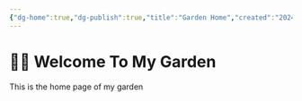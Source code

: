```yaml
---
{"dg-home":true,"dg-publish":true,"title":"Garden Home","created":"2024-01-16 15:14","updated":"2024-01-29 14:58","permalink":"/Garden Home/","tags":["gardenEntry"],"dgPassFrontmatter":true,"noteIcon":""}
---
```



# 👏🏻 Welcome To My Garden

This is the home page of my garden